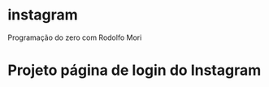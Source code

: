 # instagram
Programação do zero com Rodolfo Mori


<h1>Projeto página de login do Instagram</h1>

<p></p>
